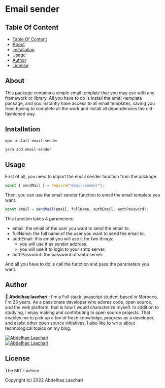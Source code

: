 <h1>Email sender</h1>

## Table Of Content

- [Table Of Content](#table-of-content)
- [About](#about)
- [Installation](#installation)
- [Usage](#usage)
- [Author](#author)
- [License](#license)

## About

This package contains a simple email template that you may use with any framework or library.
All you have to do is install the email-template package, and you instantly have access to all email templates, saving you from having to complete all the work and install all dependencies the old-fashioned way.

## Installation

```
npm install email-sender
```

```sh
yarn add email-sender
```

## Usage

First of all, you need to import the email sender function from the package.

```js
const { sendMail } = require("email-sender");
```

Then, you can use the email sender function to email the email template you want.

```js
const email = sendMail(email, fullName, authEmail, authPassword);
```

This function takes 4 parameters:

- email: the email of the user you want to send the email to.
- fullName: the full name of the user you want to send the email to.
- authEmail: this email you will use it for two things:
  - you will use it as sender address.
  - you will use it to login to your smtp server.
- authPassword: the password of smtp server.

And all you have to do is call the function and pass the parameters you want.

## Author

👤 **Abdelhaq laachari** : I'm a Full stack javascript student based in Morocco, I'm 23 years. As a passionate developer who adores code, open source, and the web platform, that is how I would characterize myself. In addition to studying, I enjoy making and contributing to open source projects. That enables me to pick up a ton of fresh knowledge, progress as a developer, and assist other open source initiatives. I also like to write about technological topics on my blog.

<!-- linkedin icon -->
<a href="https://www.linkedin.com/in/abdelhaq-laachari/" target="_blank">
  <img src="https://img.shields.io/badge/-Abdelhaq%20Laachari-blue?style=flat-square&logo=Linkedin&logoColor=white&link=https://www.linkedin.com/in/abdelhaq-laachari/" alt="Abdelhaq Laachari" />
</a>
<br/>
<!-- medium icon -->
<a href="https://medium.com/@abdelhaqlaachari" target="_blank">
  <img src="https://img.shields.io/badge/-Abdelhaq%20Laachari-green?style=flat-square&logo=Medium&logoColor=white&link=https://medium.com/@abdelhaqlaachari" alt="Abdelhaq Laachari" />
</a>

## License

The MIT License

Copyright (c) 2022 Abdelhaq Laachari
